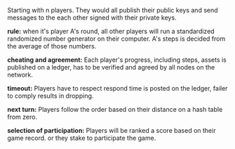 Starting with n players. They would all publish their public keys and send messages to the each other signed with their private keys.

**rule:**
when it's player A's round, all other players will run a standardized randomized number generator on their computer. A's steps is decided from the average of those numbers.

**cheating and agreement:**
Each player's progress, including steps, assets is published on a ledger, has to be verified and agreed by all nodes on the network.

**timeout:**
Players have to respect respond time is posted on the ledger, failer to comply results in dropping.


**next turn:**
Players follow the order based on their distance on a hash table from zero.

**selection of participation:**
Players will be ranked a score based on their game record. or they stake to participate the game.

